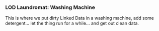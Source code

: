 ### LOD Laundromat: Washing Machine

This is where we put dirty Linked Data in a washing machine,
add some detergent... let the thing run for a while...
and get out clean data.

